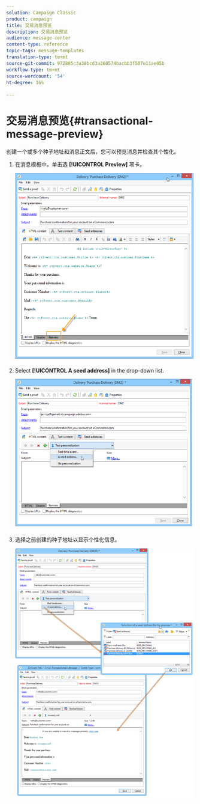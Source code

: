 ```yaml
---
solution: Campaign Classic
product: campaign
title: 交易消息预览
description: 交易消息预览
audience: message-center
content-type: reference
topic-tags: message-templates
translation-type: tm+mt
source-git-commit: 972885c3a38bcd3a260574bacbb3f507e11ae05b
workflow-type: tm+mt
source-wordcount: '54'
ht-degree: 16%

---
```



# 交易消息预览{#transactional-message-preview}

创建一个或多个种子地址和消息正文后，您可以预览消息并检查其个性化。

1. 在消息模板中，单击选 **[!UICONTROL Preview]** 项卡。

   ![](assets/messagecenter_preview_001.png)

1. Select **[!UICONTROL A seed address]** in the drop-down list.

   ![](assets/messagecenter_preview_002.png)

1. 选择之前创建的种子地址以显示个性化信息。

   ![](assets/messagecenter_create_seedaddr_009.png)
